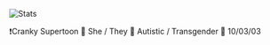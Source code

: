 ![Stats](https://github-readme-stats.vercel.app/api?username=CrankySupertoon&show_icons=true&theme=tokyonight)

❗️Cranky Supertoon
🔶 She / They
🧩 Autistic / Transgender
🧁 10/03/03
